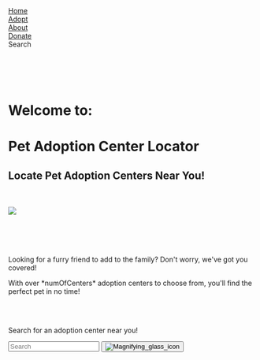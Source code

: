 <!DOCTYPE html>
<html lang="en">
  <head>
    <meta charset="UTF-8" />
    <meta http-equiv="X-UA-Compatible" content="IE=edge" />
    <meta name="viewport" content="width=device-width, initial-scale=1.0" />
    <title>Pet Adoption Finder</title>
    <link href="./styles.css" rel="stylesheet" />
  </head>
  <body>
    <!-- <img src="../images/paw.png" id="paw-icon" alt="paw-icon" /> -->
    <nav id="navbar-container">
      <div class="subnav active">
        <a class="subnav-button" href="" id="home-link">Home</a>
      </div>
      <div class="subnav">
        <a class="subnav-button" href="app/adopt.html">Adopt</a>
      </div>
      <div class="subnav">
        <a class="subnav-button" href="app/about.html">About</a>
        <div class="navbar-about-container"></div>
      </div>
      <div class="subnav">
        <a class="subnav-button" href="app/donate.html">Donate</a>
      </div>
      <div class="subnav" id="subnav-search">
        <a
          class="subnav-button"
          id="search-link"
          onmouseenter="setSearchVisible()"
          onmouseleave="setSearchInvisible()"
          >Search</a
        >
        <div
          id="navbar-search-container"
          style="visibility: hidden"
          onmouseover="setSearchVisible(), setSearchActive()"
          onmouseleave="setSearchInvisible(), setSearchInactive()"
        >
          <form
            class="search"
            id="navbar-search"
            action="app/search.html"
            method="GET"
          >
            <input name="search" type="search" placeholder="Search" />
            <button type="submit">
              <img
                src="https://upload.wikimedia.org/wikipedia/commons/thumb/5/55/Magnifying_glass_icon.svg/480px-Magnifying_glass_icon.svg.png"
                alt="Magnifying_glass_icon"
              />
            </button>
          </form>
        </div>
      </div>
    </nav>
    <div id="body-content">
      <br />
      <br />
      <h1 id="welcome-text">Welcome to:</h1>
      <h1>Pet Adoption Center Locator</h1>
      <h2>Locate Pet Adoption Centers Near You!</h2>
      <br />
      <br />
      <div id="image-container">
        <img
          id="first-image"
          src="https://www.petlink.net/wp-content/uploads/2019/04/Puppy-and-Kitten-Closeup-Over-White-649091176_2052x1466.jpeg"
        />
      </div>
      <br />
      <br />
      <br /><br />
      <p>
        Looking for a furry friend to add to the family? Don't worry, we've got
        you covered!
      </p>
      <p>
        With over *numOfCenters* adoption centers to choose from, you'll find
        the perfect pet in no time!
      </p>
      <br /><br />
      <div id="search-container">
        <p>Search for an adoption center near you!</p>
        <form
          id="search-main"
          class="search"
          action="app/search.html"
          method="GET"
        >
          <input type="search" name="search" placeholder="Search" />
          <button type="submit">
            <img
              src="https://upload.wikimedia.org/wikipedia/commons/thumb/5/55/Magnifying_glass_icon.svg/480px-Magnifying_glass_icon.svg.png"
              alt="Magnifying_glass_icon"
            />
          </button>
        </form>
      </div>
      <br /><br /><br /><br />
    </div>
  </body>
  <script src="app/script.js"></script>
</html>
